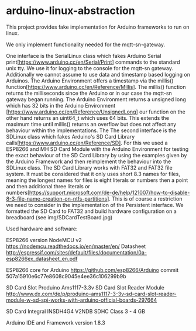 # arduino-linux-abstraction
This project provides fake implementation for Arduino frameworks to run on linux.

We only implement functionality needed for the mqtt-sn-gateway.

One interface is the SerialLinux class which fakes Arduino Serial print[https://www.arduino.cc/en/Serial/Print] commands to the standard unix tty.
We use it for logging to the console for the mqtt-sn gateway.
Additionally we cannot assume to use data and timestamp based logging on Arduinos. The Arduino Environment offers a timestamp via the millis() function[https://www.arduino.cc/en/Reference/Millis]. The millis() function returns the milliseconds since the Arduino or in our case the mqtt-sn gateway began running. The Arduino Environment returns a unsigned long which has 32 bits in the Arduino Environment [https://www.arduino.cc/en/Reference/UnsignedLong] our function on the other hand returns an uint64_t which uses 64 bits. This extends the maximum time until millis() returns an overflow but does not affect any behaviour within the implementations. The
The second interface is the SDLinux class which fakes Arduino's SD Card Library calls[https://www.arduino.cc/en/Reference/SD].
For this we used a ESP8266 and MH SD Card Module with the Arduino Environment for testing the exact behaviour of the SD Card Library by using the examples given by the Arduino Framework and then reimplement the behaviour into the SDLinux class.
The SD Card Library works with FAT32 and FAT32 file system. It must be considered that it only uses short 8.3 names for files, meaning the longest names for files is eight literals or numbers then a point and then additional three literals or numbers[https://support.microsoft.com/de-de/help/121007/how-to-disable-8-3-file-name-creation-on-ntfs-partitions]. This is of course a restriction we need to consider in the implementation of the Persistent interface.
We formatted the SD Card to FAT32 and build hardware configuration on a breadboard (see img/SDCardTestBoard.jpg)


Used hardware and software:

ESP8266 version
NodeMCU v2
https://nodemcu.readthedocs.io/en/master/en/
Datasheet
http://espressif.com/sites/default/files/documentation/0a-esp8266ex_datasheet_en.pdf

ESP8266 core for Arduino
https://github.com/esp8266/Arduino commit 507a15910e6c77e8608c9045e4ee36c106299b9b

SD Card Slot 
Produino Ams1117-3.3v SD Card Slot Reader Module
http://www.dx.com/de/p/produino-ams1117-3-3v-sd-card-slot-reader-module-w-sd-spi-works-with-arduino-official-boards-297664

SD Card
Integral INSDH4G4 V2NDB SDHC Class 3 - 4 GB

Arduino IDE and Framework
version 1.8.3


